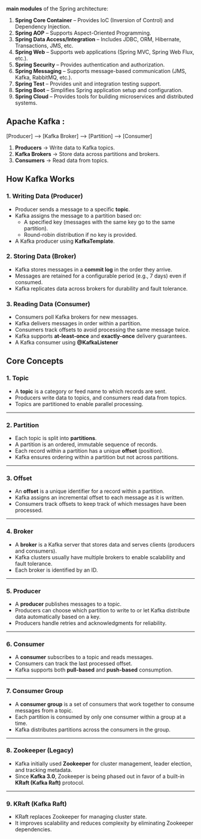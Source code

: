 **main modules** of the Spring architecture:

1. **Spring Core Container** – Provides IoC (Inversion of Control) and Dependency Injection.  
2. **Spring AOP** – Supports Aspect-Oriented Programming.  
3. **Spring Data Access/Integration** – Includes JDBC, ORM, Hibernate, Transactions, JMS, etc.  
4. **Spring Web** – Supports web applications (Spring MVC, Spring Web Flux, etc.).  
5. **Spring Security** – Provides authentication and authorization.  
6. **Spring Messaging** – Supports message-based communication (JMS, Kafka, RabbitMQ, etc.).  
7. **Spring Test** – Provides unit and integration testing support.  
8. **Spring Boot** – Simplifies Spring application setup and configuration.  
9. **Spring Cloud** – Provides tools for building microservices and distributed systems.  



Apache Kafka :
----------------

[Producer] --> [Kafka Broker] --> [Partition] --> [Consumer]

1. **Producers** → Write data to Kafka topics.  
2. **Kafka Brokers** → Store data across partitions and brokers.  
3. **Consumers** → Read data from topics. 


## **How Kafka Works**
### 1. **Writing Data (Producer)**
- Producer sends a message to a specific **topic**.  
- Kafka assigns the message to a partition based on:  
   - A specified key (messages with the same key go to the same partition).  
   - Round-robin distribution if no key is provided.  
- A Kafka producer using **KafkaTemplate**.

### 2. **Storing Data (Broker)**
- Kafka stores messages in a **commit log** in the order they arrive.  
- Messages are retained for a configurable period (e.g., 7 days) even if consumed.  
- Kafka replicates data across brokers for durability and fault tolerance.  

### 3. **Reading Data (Consumer)**
- Consumers poll Kafka brokers for new messages.  
- Kafka delivers messages in order within a partition.  
- Consumers track offsets to avoid processing the same message twice.  
- Kafka supports **at-least-once** and **exactly-once** delivery guarantees.
- A Kafka consumer using **@KafkaListener**



## **Core Concepts**
### 1. **Topic**  
- A **topic** is a category or feed name to which records are sent.  
- Producers write data to topics, and consumers read data from topics.  
- Topics are partitioned to enable parallel processing.  

---

### 2. **Partition**  
- Each topic is split into **partitions**.  
- A partition is an ordered, immutable sequence of records.  
- Each record within a partition has a unique **offset** (position).  
- Kafka ensures ordering within a partition but not across partitions.  

---

### 3. **Offset**  
- An **offset** is a unique identifier for a record within a partition.  
- Kafka assigns an incremental offset to each message as it is written.  
- Consumers track offsets to keep track of which messages have been processed.  

---

### 4. **Broker**  
- A **broker** is a Kafka server that stores data and serves clients (producers and consumers).  
- Kafka clusters usually have multiple brokers to enable scalability and fault tolerance.  
- Each broker is identified by an ID.  

---

### 5. **Producer**  
- A **producer** publishes messages to a topic.  
- Producers can choose which partition to write to or let Kafka distribute data automatically based on a key.  
- Producers handle retries and acknowledgments for reliability.  

---

### 6. **Consumer**  
- A **consumer** subscribes to a topic and reads messages.  
- Consumers can track the last processed offset.  
- Kafka supports both **pull-based** and **push-based** consumption.  

---

### 7. **Consumer Group**  
- A **consumer group** is a set of consumers that work together to consume messages from a topic.  
- Each partition is consumed by only one consumer within a group at a time.  
- Kafka distributes partitions across the consumers in the group.  

---

### 8. **Zookeeper** (Legacy)  
- Kafka initially used **Zookeeper** for cluster management, leader election, and tracking metadata.  
- Since **Kafka 3.0**, Zookeeper is being phased out in favor of a built-in **KRaft (Kafka Raft)** protocol.  

---

### 9. **KRaft (Kafka Raft)**  
- KRaft replaces Zookeeper for managing cluster state.  
- It improves scalability and reduces complexity by eliminating Zookeeper dependencies. 
